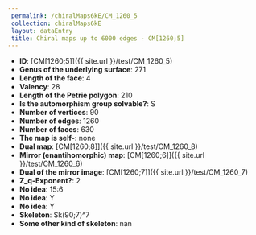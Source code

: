 ```yaml
--- 
 permalink: /chiralMaps6kE/CM_1260_5 
 collection: chiralMaps6kE
 layout: dataEntry
 title: Chiral maps up to 6000 edges - CM[1260;5]
---
```


- **ID**: [CM[1260;5]]({{ site.url }}/test/CM_1260_5)
- **Genus of the underlying surface**: 271
- **Length of the face**: 4
- **Valency**: 28
- **Length of the Petrie polygon**: 210
- **Is the automorphism group solvable?**: S
- **Number of vertices**: 90
- **Number of edges**: 1260
- **Number of faces**: 630
- **The map is self-**: none
- **Dual map**: [CM[1260;8]]({{ site.url }}/test/CM_1260_8)
- **Mirror (enantihomorphic) map**: [CM[1260;6]]({{ site.url }}/test/CM_1260_6)
- **Dual of the mirror image**: [CM[1260;7]]({{ site.url }}/test/CM_1260_7)
- **Z_q-Exponent?**: 2
- **No idea**:  15:6
- **No idea**: Y
- **No idea**: Y
- **Skeleton**: Sk(90;7)^7
- **Some other kind of skeleton**: nan
